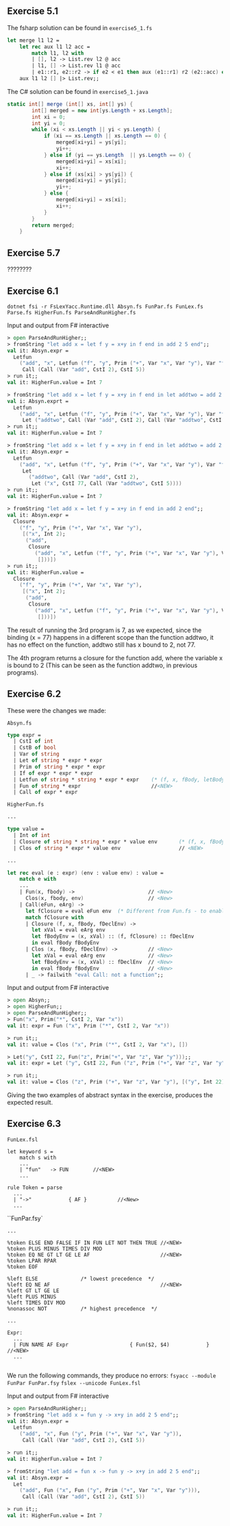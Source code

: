 
## Exercise 5.1



The fsharp solution can be found in `exercise5_1.fs`

```fsharp
let merge l1 l2 =
    let rec aux l1 l2 acc =
        match l1, l2 with
        | [], l2 -> List.rev l2 @ acc
        | l1, [] -> List.rev l1 @ acc
        | e1::r1, e2::r2 -> if e2 < e1 then aux (e1::r1) r2 (e2::acc) else aux r1 (e2::r2) (e1::acc)
    aux l1 l2 [] |> List.rev;;
```

The C# solution can be found in `exercise5_1.java`

```csharp
static int[] merge (int[] xs, int[] ys) {
        int[] merged = new int[ys.Length + xs.Length];
        int xi = 0;
        int yi = 0;
        while (xi < xs.Length || yi < ys.Length) {
            if (xi == xs.Length || xs.Length == 0) {
                merged[xi+yi] = ys[yi];
                yi++;
            } else if (yi == ys.Length  || ys.Length == 0) {
                merged[xi+yi] = xs[xi];
                xi++;
            } else if (xs[xi] > ys[yi]) {
                merged[xi+yi] = ys[yi];
                yi++;
            } else {
                merged[xi+yi] = xs[xi];
                xi++;
            }
        }
        return merged;
    }
```

## Exercise 5.7

????????

## Exercise 6.1

`dotnet fsi -r FsLexYacc.Runtime.dll Absyn.fs FunPar.fs FunLex.fs Parse.fs HigherFun.fs ParseAndRunHigher.fs`

Input and output from F# interactive
```fsharp
> open ParseAndRunHigher;;
> fromString "let add x = let f y = x+y in f end in add 2 5 end";;
val it: Absyn.expr = 
  Letfun
    ("add", "x", Letfun ("f", "y", Prim ("+", Var "x", Var "y"), Var "f"),
     Call (Call (Var "add", CstI 2), CstI 5))
> run it;;
val it: HigherFun.value = Int 7

> fromString "let add x = let f y = x+y in f end in let addtwo = add 2 in addtwo 5 end end";;
val i: Absyn.exprt = 
  Letfun
    ("add", "x", Letfun ("f", "y", Prim ("+", Var "x", Var "y"), Var "f"),
     Let ("addtwo", Call (Var "add", CstI 2), Call (Var "addtwo", CstI 5)))
> run it;; 
val it: HigherFun.value = Int 7

> fromString "let add x = let f y = x+y in f end in let addtwo = add 2 in let x = 77 in addtwo 5 end end end";;
val it: Absyn.expr = 
  Letfun
    ("add", "x", Letfun ("f", "y", Prim ("+", Var "x", Var "y"), Var "f"),
     Let
       ("addtwo", Call (Var "add", CstI 2),
        Let ("x", CstI 77, Call (Var "addtwo", CstI 5))))
> run it;; 
val it: HigherFun.value = Int 7

> fromString "let add x = let f y = x+y in f end in add 2 end";;
val it: Absyn.expr =
  Closure
    ("f", "y", Prim ("+", Var "x", Var "y"),
     [("x", Int 2);
      ("add",
       Closure
         ("add", "x", Letfun ("f", "y", Prim ("+", Var "x", Var "y"), Var "f"),
          []))])
> run it;;
val it: HigherFun.value =
  Closure
    ("f", "y", Prim ("+", Var "x", Var "y"),
     [("x", Int 2);
      ("add",
       Closure
         ("add", "x", Letfun ("f", "y", Prim ("+", Var "x", Var "y"), Var "f"),
          []))])
```

The result of running the 3rd program is 7, as we expected, since the binding (x = 77) happens in a different scope than the function addtwo, it has no effect on the function, addtwo still has x bound to 2, not 77.

The 4th program returns a closure for the function add, where the variable x is bound to 2 (This can be seen as the function addtwo, in previous programs).

## Exercise 6.2

These were the changes we made:

`Absyn.fs`
```fsharp
type expr =
  | CstI of int
  | CstB of bool
  | Var of string
  | Let of string * expr * expr
  | Prim of string * expr * expr
  | If of expr * expr * expr
  | Letfun of string * string * expr * expr    (* (f, x, fBody, letBody) *)
  | Fun of string * expr                       //<NEW>
  | Call of expr * expr
```

`HigherFun.fs`
```fsharp
...

type value =
  | Int of int
  | Closure of string * string * expr * value env       (* (f, x, fBody, fDeclEnv) *)
  | Clos of string * expr * value env                   // <NEW>

...

let rec eval (e : expr) (env : value env) : value =
    match e with
	...
	| Fun(x, fbody) ->                        // <New>
      Clos(x, fbody, env)                     // <New>
    | Call(eFun, eArg) ->
      let fClosure = eval eFun env  (* Different from Fun.fs - to enable first class functions *)
      match fClosure with
      | Closure (f, x, fBody, fDeclEnv) ->
        let xVal = eval eArg env
        let fBodyEnv = (x, xVal) :: (f, fClosure) :: fDeclEnv
        in eval fBody fBodyEnv
      | Clos (x, fBody, fDeclEnv) ->          // <New>
        let xVal = eval eArg env              // <New>
        let fBodyEnv = (x, xVal) :: fDeclEnv  // <New>
        in eval fBody fBodyEnv                // <New>
      | _ -> failwith "eval Call: not a function";;
```

Input and output from F# interactive
```fsharp
> open Absyn;;
> open HigherFun;;
> open ParseAndRunHigher;;
> Fun("x", Prim("*", CstI 2, Var "x"))
val it: expr = Fun ("x", Prim ("*", CstI 2, Var "x"))

> run it;;  
val it: value = Clos ("x", Prim ("*", CstI 2, Var "x"), [])

> Let("y", CstI 22, Fun("z", Prim("+", Var "z", Var "y")));;
val it: expr = Let ("y", CstI 22, Fun ("z", Prim ("+", Var "z", Var "y")))

> run it;;
val it: value = Clos ("z", Prim ("+", Var "z", Var "y"), [("y", Int 22)])
```

Giving the two examples of abstract syntax in the exercise, produces the expected result.

## Exercise 6.3

`FunLex.fsl`
```text
let keyword s =
    match s with
    ...
    | "fun"   -> FUN        //<NEW>
    ...

rule Token = parse
  ...
  | "->"            { AF }          //<New>
  ...
```

``FunPar.fsy`
```text
...

%token ELSE END FALSE IF IN FUN LET NOT THEN TRUE //<NEW>
%token PLUS MINUS TIMES DIV MOD
%token EQ NE GT LT GE LE AF                       //<NEW>
%token LPAR RPAR 
%token EOF

%left ELSE              /* lowest precedence  */
%left EQ NE AF                                    //<NEW>
%left GT LT GE LE
%left PLUS MINUS
%left TIMES DIV MOD
%nonassoc NOT           /* highest precedence  */

...

Expr:
  ...
  | FUN NAME AF Expr                    { Fun($2, $4)            } //<NEW>
  ...


```

We run the following commands, they produce no errors:
`fsyacc --module FunPar FunPar.fsy`
`fslex --unicode FunLex.fsl`

Input and output from F# interactive
```fsharp
> open ParseAndRunHigher;;
> fromString "let add x = fun y -> x+y in add 2 5 end";;
val it: Absyn.expr =
  Letfun
    ("add", "x", Fun ("y", Prim ("+", Var "x", Var "y")),
     Call (Call (Var "add", CstI 2), CstI 5))

> run it;;
val it: HigherFun.value = Int 7

> fromString "let add = fun x -> fun y -> x+y in add 2 5 end";;
val it: Absyn.expr =
  Let
    ("add", Fun ("x", Fun ("y", Prim ("+", Var "x", Var "y"))),
     Call (Call (Var "add", CstI 2), CstI 5))

> run it;;
val it: HigherFun.value = Int 7
```


